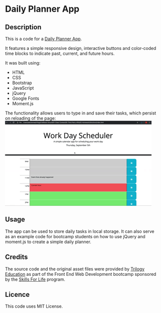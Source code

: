 
# Daily Planner App

## Description

This is a code for a [Daily Planner App](https://maijako.github.io/planner-app).

It features a simple responsive design, interactive buttons and color-coded time blocks to indicate past, current, and future hours.

It was built using:
* HTML
* CSS
* Bootstrap
* JavaScript
* jQuery
* Google Fonts
* Moment.js

The functionality allows users to type in and save their tasks, which persist on reloading of the page:
![Calendar screen](./assets/images/05-third-party-apis-homework-demo.gif)


## Usage

The app can be used to store daily tasks in local storage.
It can also serve as an example code for bootcamp students on how to use jQuery and moment.js to create a simple daily planner.



## Credits

The source code and the original asset files were provided by [Trilogy Education](https://2u.com/) as part of the Front End Web Development bootcamp sponsored by the [Skills For Life](https://skillsforlife.edx.org/) program.


## Licence

This code uses MIT License.

